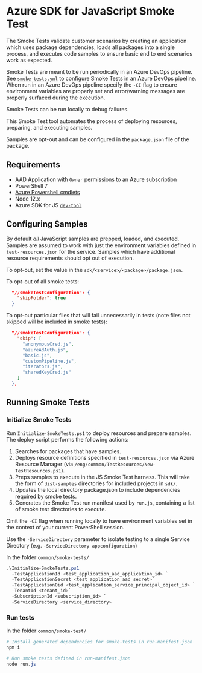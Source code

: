 # Azure SDK for JavaScript Smoke Test

The Smoke Tests validate customer scenarios by creating an application which
uses package dependencies, loads all packages into a single process, and
executes code samples to ensure basic end to end scenarios work as expected.

Smoke Tests are meant to be run periodically in an Azure DevOps pipeline. See
[`smoke-tests.yml`](https://github.com/Azure/azure-sdk-for-js/blob/master/common/smoke-test/smoke-tests.yml) to configure Smoke Tests in an Azure
DevOps pipeline. When run in an Azure DevOps pipeline specify the `-CI` flag to
ensure environment variables are properly set and error/warning messages are
properly surfaced during the execution.

Smoke Tests can be run locally to debug failures.

This Smoke Test tool automates the process of deploying resources, preparing,
and executing samples.

Samples are opt-out and can be configured in the `package.json` file of the
package.

## Requirements

- AAD Application with `Owner` permissions to an Azure subscription
- PowerShell 7
- [Azure Powershell cmdlets](https://docs.microsoft.com/en-us/powershell/azure/install-az-ps?view=azps-4.7.0)
- Node 12.x
- Azure SDK for JS [`dev-tool`](https://github.com/Azure/azure-sdk-for-js/blob/master/common/tools/dev-tool)

## Configuring Samples

By default _all_ JavaScript samples are prepped, loaded, and executed. Samples
are assumed to work with just the environment variables defined in
`test-resources.json` for the service. Samples which have additional resource
requirements should opt out of execution.

To opt-out, set the value in the `sdk/<service>/<package>/package.json`.

To opt-out of all smoke tests:

```json
  "//smokeTestConfiguration": {
    "skipFolder": true
  }
```

To opt-out particular files that will fail unnecessarily in tests (note files
not skipped will be included in smoke tests):

```json
  "//smokeTestConfiguration": {
    "skip": [
      "anonymousCred.js",
      "azureAdAuth.js",
      "basic.js",
      "customPipeline.js",
      "iterators.js",
      "sharedKeyCred.js"
    ]
  },
```

## Running Smoke Tests

### Initialize Smoke Tests

Run `Initialize-SmokeTests.ps1` to deploy resources and prepare samples. The
deploy script performs the following actions:

1. Searches for packages that have samples.
1. Deploys resource definitions specified in `test-resources.json` via Azure Resource Manager (via `/eng/common/TestResources/New-TestResources.ps1`).
1. Preps samples to execute in the JS Smoke Test harness. This will take the form of `dist-samples` directories for included projects in `sdk/`.
1. Updates the local directory package.json to include dependencies required by smoke tests.
1. Generates the Smoke Test run manifest used by `run.js`, containing a list of smoke test directories to execute.

Omit the `-CI` flag when running locally to have environment variables set in
the context of your current PowerShell session.

Use the `-ServiceDirectory` parameter to isolate testing to a single Service
Directory (e.g. `-ServiceDirectory appconfiguration`)

In the folder `common/smoke-tests/`

```powershell
.\Initialize-SmokeTests.ps1
  -TestApplicationId <test_application_aad_application_id> `
  -TestApplicationSecret <test_application_aad_secret>`
  -TestApplicationOid <test_application_service_principal_object_id> `
  -TenantId <tenant_id>`
  -SubscriptionId <subscription_id> `
  -ServiceDirectory <service_directory>
```

### Run tests

In the folder `common/smoke-test/`

```powershell
# Install generated dependencies for smoke-tests in run-manifest.json
npm i

# Run smoke tests defined in run-manifest.json
node run.js
```
